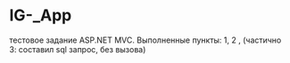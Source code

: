 ﻿# IG-_App
тестовое задание ASP.NET MVC.
Выполненные пункты: 1, 2
, (частично 3: составил sql запрос, без вызова)
